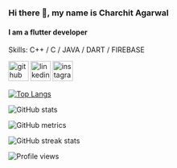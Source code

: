 <!--
**charchit-agarwal/charchit-agarwal** is a ✨ _special_ ✨ repository because its `README.md` (this file) appears on your GitHub profile.

Here are some ideas to get you started:

- 🔭 I’m currently working on ...
- 🌱 I’m currently learning ...
- 👯 I’m looking to collaborate on ...
- 🤔 I’m looking for help with ...
- 💬 Ask me about ...
- 📫 How to reach me: ...
- 😄 Pronouns: ...
- ⚡ Fun fact: ...
-->

### Hi there 👋, my name is Charchit Agarwal
#### I am a flutter developer

Skills: C++ / C / JAVA / DART / FIREBASE



[<img src='https://cdn.jsdelivr.net/npm/simple-icons@3.0.1/icons/github.svg' alt='github' height='40'>](https://github.com/charchit-agarwal)  [<img src='https://cdn.jsdelivr.net/npm/simple-icons@3.0.1/icons/linkedin.svg' alt='linkedin' height='40'>](https://www.linkedin.com/in/charchit-agarwal-a8161520b/)  [<img src='https://cdn.jsdelivr.net/npm/simple-icons@3.0.1/icons/instagram.svg' alt='instagram' height='40'>](https://www.instagram.com/charchit_agarwal_/)  

<!--[![trophy](https://github-profile-trophy.vercel.app/?username=charchit-agarwal)](https://github.com/ryo-ma/github-profile-trophy)-->

[![Top Langs](https://github-readme-stats.vercel.app/api/top-langs/?username=charchit-agarwal)](https://github.com/anuraghazra/github-readme-stats)

![GitHub stats](https://github-readme-stats.vercel.app/api?username=charchit-agarwal&show_icons=true&count_private=true)  

![GitHub metrics](https://metrics.lecoq.io/charchit-agarwal)  

![GitHub streak stats](https://github-readme-streak-stats.herokuapp.com/?user=charchit-agarwal)  

![Profile views](https://gpvc.arturio.dev/charchit-agarwal)  
